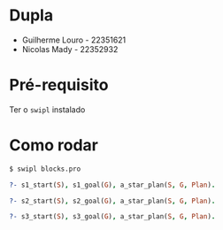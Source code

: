 # Dupla
- Guilherme Louro - 22351621
- Nicolas Mady - 22352932

# Pré-requisito
Ter o `swipl` instalado

# Como rodar
```sh
$ swipl blocks.pro
```

```prolog
?- s1_start(S), s1_goal(G), a_star_plan(S, G, Plan).
```

```prolog
?- s2_start(S), s2_goal(G), a_star_plan(S, G, Plan).
```

```prolog
?- s3_start(S), s3_goal(G), a_star_plan(S, G, Plan).
```